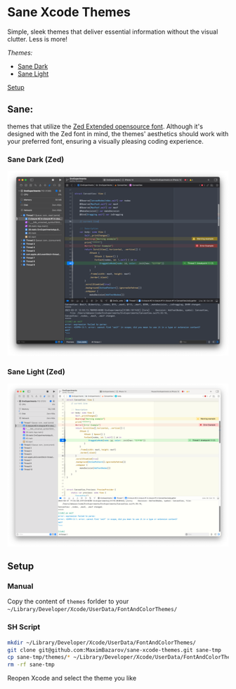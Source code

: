 # Sane Xcode Themes 

Simple, sleek themes that deliver essential information without the visual clutter. Less is more!

*Themes:*
- [Sane Dark](#sane-dark-zed)
- [Sane Light](#sane-light-zed)


[Setup](#setup)

## Sane:

themes that utilize the [Zed Extended opensource font](https://github.com/zed-industries/zed-fonts). 
Although it's designed with the Zed font in mind, the themes' aesthetics should work with your preferred font, ensuring a visually pleasing coding experience.

### Sane Dark (Zed)
![Code Screenshot](ss/sane-dark.png)

### Sane Light (Zed)
![Code Screenshot](ss/sane-light.png)

## Setup

### Manual

Copy the content of `themes` forlder to your `~/Library/Developer/Xcode/UserData/FontAndColorThemes/`

### SH Script
```sh
mkdir ~/Library/Developer/Xcode/UserData/FontAndColorThemes/
git clone git@github.com:MaximBazarov/sane-xcode-themes.git sane-tmp
cp sane-tmp/themes/* ~/Library/Developer/Xcode/UserData/FontAndColorThemes/
rm -rf sane-tmp
```

Reopen Xcode and select the theme you like

